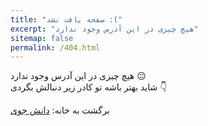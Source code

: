 ```yaml
---
title: "صفحه یافت نشد :("
excerpt: "هیچ چیزی در این آدرس وجود ندارد"
sitemap: false
permalink: /404.html
---
```


هیچ چیزی در این آدرس وجود ندارد :neutral_face:
<br/>
شاید بهتر باشه تو کادر زیر دنبالش بگردی :point_down:
<script async src="https://cse.google.com/cse.js?cx=b1f67788be4c624a8"></script>
<div class="gcse-search"></div>

برگشت به خانه: [دانش جوی](https://daneshjoy.github.io/ "DaneshJoy")
